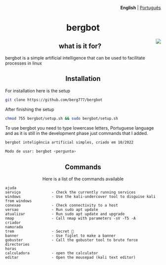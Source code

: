 <p align="right"><strong>English</strong> | <a href="https://github.com/Berg777/bergbot/blob/main/README.pt-br.md">Português</a></p>

<div align="center">

# bergbot

<img src="https://i.pinimg.com/originals/e9/7d/c9/e97dc97d864ee9577ef79628a7af9c79.gif" align="right">


## what is it for?</div>

bergbot is a simple artificial intelligence that can be used to facilitate processes in linux

<div align="center">

## Installation
</div>

For installation here is the setup

 ```sh
git clone https://github.com/berg777/bergbot
```

After finishing the setup
 
 ```sh
chmod 755 bergbot/setup.sh && sudo bergbot/setup.sh
```

To use bergbot you need to type lowercase letters, Portuguese language and as it is still in the development phase just commands that I added.

```sh
bergbot inteligência artificial simples, criado em 10/2022
 
Modo de usar: bergbot <pergunta>
```

<div align="center">

## Commands

Here is a list of the commands available

</div>

```text
ajuda 
serviço              - Check the currently running services
windows              - Use the kali-undercover tool to disguise kali from windows
conexao              - Check connectivity to a host
versao               - Run sudo apt update
atualizar            - Run sudo apt update and upgrade
nmap                 - Call nmap with parameters -sV -T5 -A
criador              
namorada
trem                 - Secret 🤫
banner               - Use figlet to make a banner
gobuster             - Call the gobuster tool to brute force directories
horas                
calculadora          - open the calculator
editar               - Open the mousepad (kali text editor)

```

